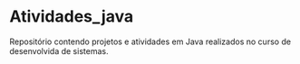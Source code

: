 # Atividades_java
Repositório contendo projetos e atividades em Java realizados no curso de desenvolvida de sistemas.
